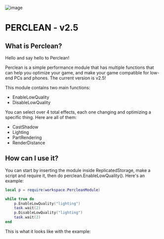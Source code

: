 ![image](https://user-images.githubusercontent.com/83262692/158303245-763b00c9-0b11-4423-9681-1c7123ecdf45.png)
# PERCLEAN - v2.5
## What is Perclean?
Hello and say hello to Perclean!

Perclean is a simple performance module that has multiple functions that can help you optimize your game, and make your game compatible for low-end PCs and phones. The current version is v2.5!

This module contains two main functions:
* EnableLowQuality
* DisableLowQuality

You can select over 4 total effects, each one changing and optimizing a specific thing. Here are all of them:
* CastShadow
* Lighting
* PartRendering
* RenderDistance

## How can I use it?
You can start by inserting the module inside ReplicatedStorage, make a script and require it, then do perclean.EnableLowQuality(). Here's an example:
```lua
local p = require(workspace.PercleanModule)

while true do
	p.EnableLowQuality("lighting")
	task.wait(2)
	p.DisableLowQuality("lighting")
	task.wait(2)
end
```
This is what it looks like with the example:
  
